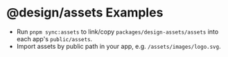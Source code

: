 # @design/assets Examples

- Run `pnpm sync:assets` to link/copy `packages/design-assets/assets` into each app's `public/assets`.
- Import assets by public path in your app, e.g. `/assets/images/logo.svg`.

